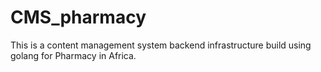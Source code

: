 # CMS_pharmacy
This is a content management system backend infrastructure build using golang for Pharmacy in Africa.

